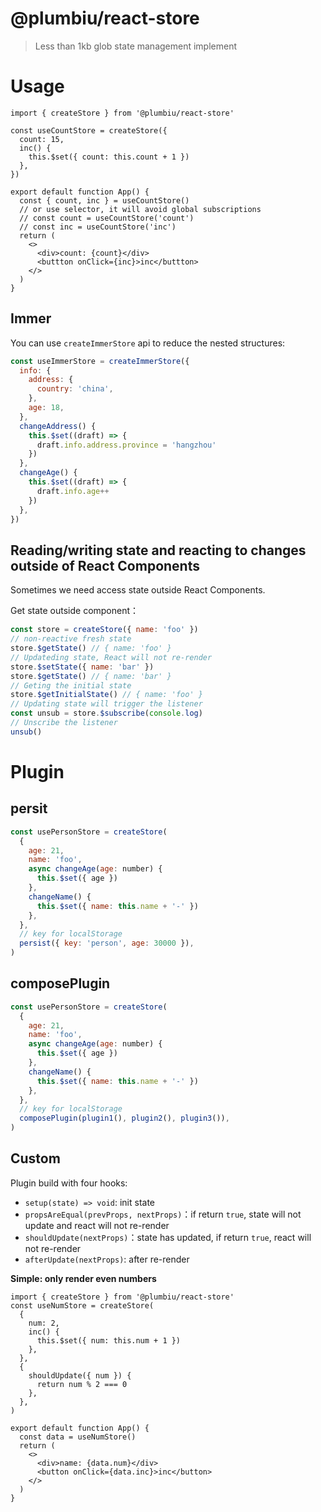 # @plumbiu/react-store

> Less than 1kb glob state management implement

# Usage

```tsx
import { createStore } from '@plumbiu/react-store'

const useCountStore = createStore({
  count: 15,
  inc() {
    this.$set({ count: this.count + 1 })
  },
})

export default function App() {
  const { count, inc } = useCountStore()
  // or use selector, it will avoid global subscriptions
  // const count = useCountStore('count')
  // const inc = useCountStore('inc')
  return (
    <>
      <div>count: {count}</div>
      <buttton onClick={inc}>inc</buttton>
    </>
  )
}
```

## Immer

You can use `createImmerStore` api to reduce the nested structures:

```jsx
const useImmerStore = createImmerStore({
  info: {
    address: {
      country: 'china',
    },
    age: 18,
  },
  changeAddress() {
    this.$set((draft) => {
      draft.info.address.province = 'hangzhou'
    })
  },
  changeAge() {
    this.$set((draft) => {
      draft.info.age++
    })
  },
})
```

## Reading/writing state and reacting to changes outside of React Components

Sometimes we need access state outside React Components.

Get state outside component：

```js
const store = createStore({ name: 'foo' })
// non-reactive fresh state
store.$getState() // { name: 'foo' }
// Updateding state, React will not re-render
store.$setState({ name: 'bar' })
store.$getState() // { name: 'bar' }
// Geting the initial state
store.$getInitialState() // { name: 'foo' }
// Updating state will trigger the listener
const unsub = store.$subscribe(console.log)
// Unscribe the listener
unsub()
```

# Plugin

## persit

```js
const usePersonStore = createStore(
  {
    age: 21,
    name: 'foo',
    async changeAge(age: number) {
      this.$set({ age })
    },
    changeName() {
      this.$set({ name: this.name + '-' })
    },
  },
  // key for localStorage
  persist({ key: 'person', age: 30000 }),
)
```

## composePlugin

```js
const usePersonStore = createStore(
  {
    age: 21,
    name: 'foo',
    async changeAge(age: number) {
      this.$set({ age })
    },
    changeName() {
      this.$set({ name: this.name + '-' })
    },
  },
  // key for localStorage
  composePlugin(plugin1(), plugin2(), plugin3()),
)
```

## Custom

Plugin build with four hooks:

- `setup(state) => void`: init state
- `propsAreEqual(prevProps, nextProps)`：if return `true`, state will not update and react will not re-render
- `shouldUpdate(nextProps)`：state has updated, if return `true`, react will not re-render
- `afterUpdate(nextProps)`: after re-render

**Simple: only render even numbers**

```tsx
import { createStore } from '@plumbiu/react-store'
const useNumStore = createStore(
  {
    num: 2,
    inc() {
      this.$set({ num: this.num + 1 })
    },
  },
  {
    shouldUpdate({ num }) {
      return num % 2 === 0
    },
  },
)

export default function App() {
  const data = useNumStore()
  return (
    <>
      <div>name: {data.num}</div>
      <button onClick={data.inc}>inc</button>
    </>
  )
}
```
